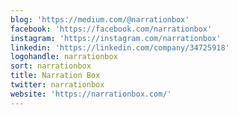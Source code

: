 ```yaml
---
blog: 'https://medium.com/@narrationbox'
facebook: 'https://facebook.com/narrationbox'
instagram: 'https://instagram.com/narrationbox'
linkedin: 'https://linkedin.com/company/34725918'
logohandle: narrationbox
sort: narrationbox
title: Narration Box
twitter: narrationbox
website: 'https://narrationbox.com/'
---
```

